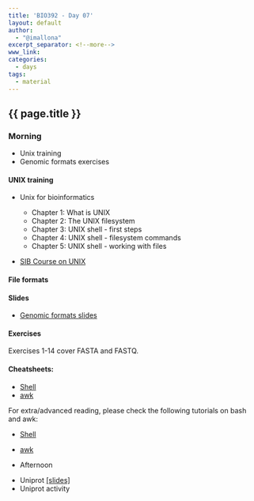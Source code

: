 ```yaml
---
title: 'BIO392 - Day 07'
layout: default
author:
  - "@imallona"
excerpt_separator: <!--more-->
www_link: 
categories:
  - days
tags:
  - material
---
```


## {{ page.title }}

### Morning

* Unix training
* Genomic formats exercises

<!--more-->

#### UNIX training


* Unix for bioinformatics
   - Chapter 1: What is UNIX
   - Chapter 2: The UNIX filesystem
   - Chapter 3: UNIX shell - first steps
   - Chapter 4: UNIX shell - filesystem commands
   - Chapter 5: UNIX shell - working with files

* [SIB Course on UNIX](https://edu.sib.swiss/pluginfile.php/2878/mod_resource/content/4/couselab-html/content.html)


#### File formats

#### Slides

* [Genomic formats slides](https://github.com/compbiozurich/UZH-BIO392/blob/master/course-material/2019/imallona/2_genomics.pdf)

#### Exercises

Exercises 1-14 cover FASTA and FASTQ.

#### Cheatsheets:

* [Shell](https://files.fosswire.com/2007/08/fwunixref.pdf)
* [awk](https://gist.github.com/Rafe/3102414)

For extra/advanced reading, please check the following tutorials on bash and awk:

* [Shell](http://www.grymoire.com/Unix/Sh.html)
* [awk](http://www.grymoire.com/Unix/Awk.html)

* Afternoon

 - Uniprot [[slides]](https://github.com/compbiozurich/UZH-BIO392/blob/master/course-material/2019/bio392_uniprot.pdf) 
 - Uniprot activity



